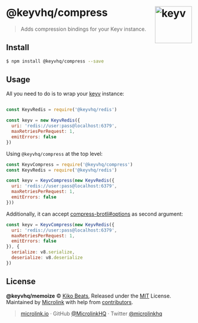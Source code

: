 # @keyvhq/compress [<img width="100" align="right" src="https://keyv.js.org/media/logo-sunset.svg" alt="keyv">](https://github.com/microlinkhq/keyv)

> Adds compression bindings for your Keyv instance.

## Install

```bash
$ npm install @keyvhq/compress --save
```

## Usage

All you need to do is to wrap your [keyv](https://keyv.js.org) instance:

```js

const KeyvRedis = require('@keyvhq/redis')

const keyv = new KeyvRedis({
  uri: 'redis://user:pass@localhost:6379',
  maxRetriesPerRequest: 1,
  emitErrors: false
})
```

Using `@keyvhq/compress` at the top level:

```js
const KeyvCompress = require('@keyvhq/compress')
const KeyvRedis = require('@keyvhq/redis')

const keyv = KeyvCompress(new KeyvRedis({
  uri: 'redis://user:pass@localhost:6379',
  maxRetriesPerRequest: 1,
  emitErrors: false
}))
```

Additionally, it can accept [compress-brotli#options](https://github.com/Kikobeats/compress-brotli#compressbrotlioptions) as second argument:

```js
const keyv = KeyvCompress(new KeyvRedis({
  uri: 'redis://user:pass@localhost:6379',
  maxRetriesPerRequest: 1,
  emitErrors: false
}), {
  serialize: v8.serialize,
  deserialize: v8.deserialize
})
```

## License

**@keyvhq/memoize** © [Kiko Beats](https://kikobeats.com), Released under the [MIT](https://github.com/microlinkhq/keyv/blob/master/LICENSE.md) License.<br/>
Maintained by [Microlink](https://microlink.io) with help from [contributors](https://github.com/microlinkhq/keyv/contributors).

> [microlink.io](https://microlink.io) · GitHub [@MicrolinkHQ](https://github.com/microlinkhq) · Twitter [@microlinkhq](https://twitter.com/microlinkhq)
